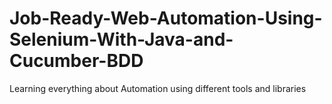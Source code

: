 # Job-Ready-Web-Automation-Using-Selenium-With-Java-and-Cucumber-BDD
Learning everything about Automation using different tools and libraries
